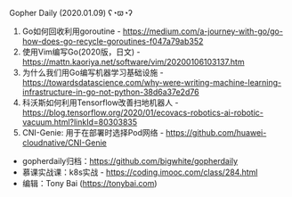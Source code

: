 Gopher Daily (2020.01.09) ʕ◔ϖ◔ʔ

1. Go如何回收利用goroutine - https://medium.com/a-journey-with-go/go-how-does-go-recycle-goroutines-f047a79ab352
2. 使用Vim编写Go(2020版，日文) - https://mattn.kaoriya.net/software/vim/20200106103137.htm
3. 为什么我们用Go编写机器学习基础设施 - https://towardsdatascience.com/why-were-writing-machine-learning-infrastructure-in-go-not-python-38d6a37e2d76
4. 科沃斯如何利用Tensorflow改善扫地机器人 - https://blog.tensorflow.org/2020/01/ecovacs-robotics-ai-robotic-vacuum.html?linkId=80303835
5. CNI-Genie: 用于在部署时选择Pod网络 - https://github.com/huawei-cloudnative/CNI-Genie

* gopherdaily归档：https://github.com/bigwhite/gopherdaily
* 慕课实战课：k8s实战 - https://coding.imooc.com/class/284.html
* 编辑：Tony Bai (https://tonybai.com)
